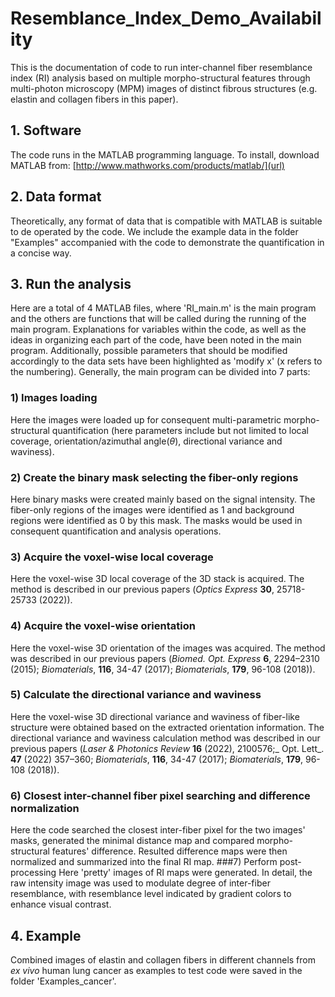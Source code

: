# Resemblance_Index_Demo_Availability
This is the documentation of code to run inter-channel fiber resemblance index (RI) analysis based on multiple morpho-structural features through multi-photon microscopy (MPM) images of distinct fibrous structures (e.g. elastin and collagen fibers in this paper).
## 1. Software
The code runs in the MATLAB programming language. To install, download MATLAB from: [http://www.mathworks.com/products/matlab/](url)
## 2. Data format
Theoretically, any format of data that is compatible with MATLAB is suitable to de operated by the code. We include the example data in the folder "Examples" accompanied with the code to demonstrate the quantification in a concise way.
## 3. Run the analysis
Here are a total of 4 MATLAB files, where 'RI_main.m' is the main program and the others are functions that will be called during the running of the main program. Explanations for variables within the code, as well as the ideas in organizing each part of the code, have been noted in the main program. Additionally, possible parameters that should be modified accordingly to the data sets have been highlighted as 'modify x' (x refers to the numbering).
Generally, the main program can be divided into 7 parts:
### 1)	Images loading
Here the images were loaded up for consequent multi-parametric morpho-structural quantification (here parameters include but not limited to local coverage, orientation/azimuthal angle(_θ_), directional variance and waviness).
### 2)	Create the binary mask selecting the fiber-only regions
Here binary masks were created mainly based on the signal intensity. The fiber-only regions of the images were identified as 1 and background regions were identified as 0 by this mask. The masks would be used in consequent quantification and analysis operations.
### 3)	Acquire the voxel-wise local coverage
Here the voxel-wise 3D local coverage of the 3D stack is acquired. The method is described in our previous papers (_Optics Express_ **30**, 25718-25733 (2022)).
### 4)	Acquire the voxel-wise orientation
Here the voxel-wise 3D orientation of the images was acquired. The method was described in our previous papers (_Biomed. Opt. Express_ **6**, 2294–2310 (2015); _Biomaterials_, **116**, 34-47 (2017); _Biomaterials_, **179**, 96-108 (2018)).
### 5)	Calculate the directional variance and waviness 
Here the voxel-wise 3D directional variance and waviness of fiber-like structure were obtained based on the extracted orientation information. The directional variance and waviness calculation method was described in our previous papers (_Laser & Photonics Review_ **16** (2022), 2100576;_ Opt. Lett_. **47** (2022) 357–360; _Biomaterials_, **116**, 34-47 (2017); _Biomaterials_, **179**, 96-108 (2018)).
### 6)	Closest inter-channel fiber pixel searching and difference normalization
Here the code searched the closest inter-fiber pixel for the two images' masks, generated the minimal distance map and compared morpho-structural features' difference. Resulted difference maps were then normalized and summarized into the final RI map.
###7)	Perform post-processing
Here 'pretty' images of RI maps were generated. In detail, the raw intensity image was used to modulate degree of inter-fiber resemblance, with resemblance level indicated by gradient colors to enhance visual contrast. 
## 4. Example
Combined images of elastin and collagen fibers in different channels from _ex vivo_ human lung cancer as examples to test code were saved in the folder 'Examples_cancer'. 

